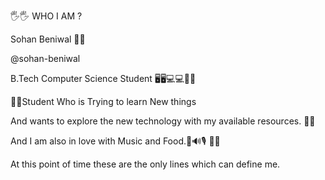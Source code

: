🖐🖐 WHO I AM ?

Sohan Beniwal 🧑🧑

@sohan-beniwal

B.Tech Computer Science Student 🖥🖥💻💻📱📱

👔👔Student Who is Trying to learn New things

And wants to explore the new technology with my available resources. 🤩🤩

And I am also in love with Music and Food.🎵🔊🎙 🍔🍟   



At this point of time these are the only lines which can define me. 

<!---
sohan-beniwal/sohan-beniwal is a ✨ special ✨ repository because its `README.md` (this file) appears on your GitHub profile.
You can click the Preview🖐🖐 link to take a look at your changes.
--->
